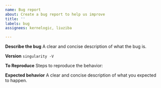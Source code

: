 ```yaml
---
name: Bug report
about: Create a bug report to help us improve
title: ''
labels: bug
assignees: kernelogic, liuziba

---
```


**Describe the bug**
A clear and concise description of what the bug is.

**Version**
`singularity -V`

**To Reproduce**
Steps to reproduce the behavior:

**Expected behavior**
A clear and concise description of what you expected to happen.
